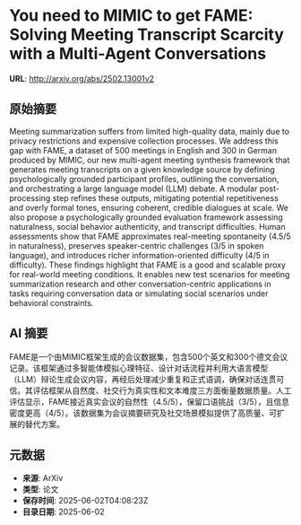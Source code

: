 # You need to MIMIC to get FAME: Solving Meeting Transcript Scarcity with a Multi-Agent Conversations

**URL**: http://arxiv.org/abs/2502.13001v2

## 原始摘要

Meeting summarization suffers from limited high-quality data, mainly due to
privacy restrictions and expensive collection processes. We address this gap
with FAME, a dataset of 500 meetings in English and 300 in German produced by
MIMIC, our new multi-agent meeting synthesis framework that generates meeting
transcripts on a given knowledge source by defining psychologically grounded
participant profiles, outlining the conversation, and orchestrating a large
language model (LLM) debate. A modular post-processing step refines these
outputs, mitigating potential repetitiveness and overly formal tones, ensuring
coherent, credible dialogues at scale. We also propose a psychologically
grounded evaluation framework assessing naturalness, social behavior
authenticity, and transcript difficulties. Human assessments show that FAME
approximates real-meeting spontaneity (4.5/5 in naturalness), preserves
speaker-centric challenges (3/5 in spoken language), and introduces richer
information-oriented difficulty (4/5 in difficulty). These findings highlight
that FAME is a good and scalable proxy for real-world meeting conditions. It
enables new test scenarios for meeting summarization research and other
conversation-centric applications in tasks requiring conversation data or
simulating social scenarios under behavioral constraints.


## AI 摘要

FAME是一个由MIMIC框架生成的会议数据集，包含500个英文和300个德文会议记录。该框架通过多智能体模拟心理特征、设计对话流程并利用大语言模型（LLM）辩论生成会议内容，再经后处理减少重复和正式语调，确保对话连贯可信。其评估框架从自然度、社交行为真实性和文本难度三方面衡量数据质量。人工评估显示，FAME接近真实会议的自然性（4.5/5），保留口语挑战（3/5），且信息密度更高（4/5）。该数据集为会议摘要研究及社交场景模拟提供了高质量、可扩展的替代方案。

## 元数据

- **来源**: ArXiv
- **类型**: 论文
- **保存时间**: 2025-06-02T04:08:23Z
- **目录日期**: 2025-06-02
